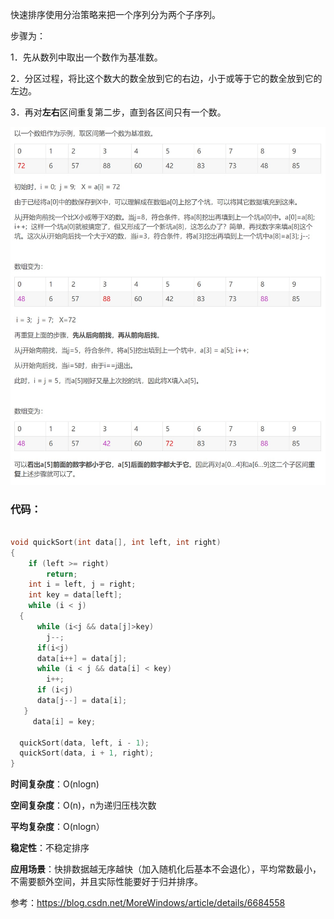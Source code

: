 快速排序使用分治策略来把一个序列分为两个子序列。

步骤为：

1．先从数列中取出一个数作为基准数。

2．分区过程，将比这个数大的数全放到它的右边，小于或等于它的数全放到它的左边。

3．再对**左右**区间重复第二步，直到各区间只有一个数。

![](https://github.com/llllllllr/Algorithm/blob/master/images/%E5%BF%AB%E6%8E%92.jpg?raw=true)

### **代码：**

```c++

void quickSort(int data[], int left, int right)
{
	if (left >= right)
		return;
    int i = left, j = right;
    int key = data[left];
    while (i < j)
  {
	  while (i<j && data[j]>key)
		j--;
	  if(i<j)
	  data[i++] = data[j];
	  while (i < j && data[i] < key)
		i++;
	  if (i<j)
	  data[j--] = data[i];
   }
	 data[i] = key;

  quickSort(data, left, i - 1);
  quickSort(data, i + 1, right);
}
```

**时间复杂度**：O(nlogn)

**空间复杂度**：O(n)，n为递归压栈次数

**平均复杂度**：O(nlogn）

**稳定性**：不稳定排序

**应用场景**：快排数据越无序越快（加入随机化后基本不会退化），平均常数最小，不需要额外空间，并且实际性能要好于归并排序。



参考：https://blog.csdn.net/MoreWindows/article/details/6684558

​         